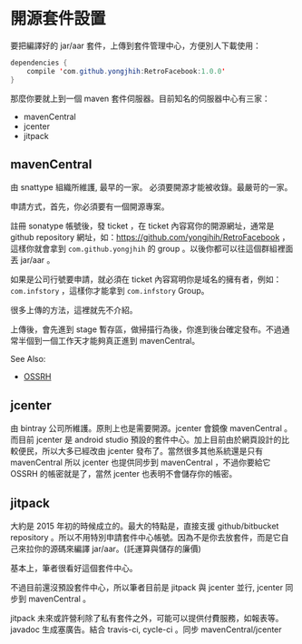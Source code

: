# 開源套件設置

要把編譯好的 jar/aar 套件，上傳到套件管理中心，方便別人下載使用：

```java
dependencies {
    compile 'com.github.yongjhih:RetroFacebook:1.0.0'
}
```

那麼你要就上到一個 maven 套件伺服器。目前知名的伺服器中心有三家：

* mavenCentral
* jcenter
* jitpack


## mavenCentral

由 snattype 組織所維護, 最早的一家。
必須要開源才能被收錄。最嚴苛的一家。

申請方式，首先，你必須要有一個開源專案。

註冊 sonatype 帳號後，發 ticket ，在 ticket 內容寫你的開源網址，通常是 github repository 網址，如：https://github.com/yongjhih/RetroFacebook ，這樣你就會拿到 `com.github.yongjhih` 的 group 。以後你都可以往這個群組裡面丟 jar/aar 。

如果是公司行號要申請，就必須在 ticket 內容寫明你是域名的擁有者，例如：`com.infstory` ，這樣你才能拿到 `com.infstory` Group。

很多上傳的方法，這裡就先不介紹。

上傳後，會先進到 stage 暫存區，做掃描行為後，你進到後台確定發布。不過通常半個到一個工作天才能夠真正進到 mavenCentral。

See Also:

* [OSSRH](http://central.sonatype.org/pages/ossrh-guide.html)


## jcenter

由 bintray 公司所維護。原則上也是需要開源。jcenter 會鏡像 mavenCentral 。而目前 jcenter 是 android studio 預設的套件中心。加上目前由於網頁設計的比較便民，所以大多已經改由 jcenter 發布了。當然很多其他系統還是只有 mavenCentral 所以 jcenter 也提供同步到 mavenCentral ，不過你要給它 OSSRH 的帳密就是了，當然 jcenter 也表明不會儲存你的帳密。

## jitpack

大約是 2015 年初的時候成立的。最大的特點是，直接支援 github/bitbucket repository 。所以不用特別申請套件中心帳號。因為不是你去放套件，而是它自己來拉你的源碼來編譯 jar/aar。(託運算與儲存的廉價)

基本上，筆者很看好這個套件中心。

不過目前還沒預設套件中心，所以筆者目前是 jitpack 與 jcenter 並行, jcenter 同步到 mavenCentral 。

jitpack 未來或許營利除了私有套件之外，可能可以提供付費服務，如報表等。javadoc 生成塞廣告。結合 travis-ci, cycle-ci 。同步 mavenCentral/jcenter